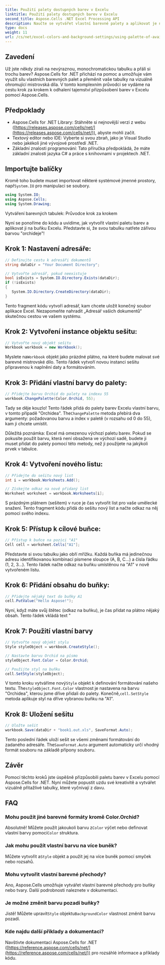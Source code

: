 ```yaml
---
title: Použití palety dostupných barev v Excelu
linktitle: Použití palety dostupných barev v Excelu
second_title: Aspose.Cells .NET Excel Processing API
description: Naučte se vytvářet vlastní barevné palety a aplikovat je na vaše excelové tabulky pomocí Aspose.Cells for .NET. Vylepšete vizuální přitažlivost svých dat pomocí živých barev a možností formátování.
type: docs
weight: 11
url: /cs/net/excel-colors-and-background-settings/using-palette-of-available-colors/
---
```

## Zavedení
Už jste někdy zírali na nevýraznou, monochromatickou tabulku a přáli si trochu barev? Aspose.Cells for .NET přichází na pomoc a umožňuje vám využít sílu vlastních barevných palet a přeměnit vaše tabulky na vizuálně ohromující mistrovská díla. V tomto komplexním průvodci se vydáme na cestu krok za krokem k odhalení tajemství přizpůsobení barev v Excelu pomocí Aspose.Cells. 

## Předpoklady

- Aspose.Cells for .NET Library: Stáhněte si nejnovější verzi z webu ([https://releases.aspose.com/cells/net/](https://releases.aspose.com/cells/net/)), abyste mohli začít. 
- Textový editor nebo IDE: Vyberte si svou zbraň, jako je Visual Studio nebo jakékoli jiné vývojové prostředí .NET. 
- Základní znalosti programování: Tato příručka předpokládá, že máte základní znalosti jazyka C# a práce s knihovnami v projektech .NET.

## Importujte balíčky

 Kromě toho budete muset importovat některé systémové jmenné prostory, např`System.IO` pro manipulaci se soubory. 

```csharp
using System.IO;
using Aspose.Cells;
using System.Drawing;
```

Vytváření barevných tabulek: Průvodce krok za krokem

Nyní se ponoříme do kódu a uvidíme, jak vytvořit vlastní paletu barev a aplikovat ji na buňku Excelu. Představte si, že svou tabulku natřete zářivou barvou "orchideje"!

## Krok 1: Nastavení adresáře:

```csharp
// Definujte cestu k adresáři dokumentů
string dataDir = "Your Document Directory";

// Vytvořte adresář, pokud neexistuje
bool isExists = System.IO.Directory.Exists(dataDir);
if (!isExists)
{
   System.IO.Directory.CreateDirectory(dataDir);
}
```

Tento fragment kódu vytvoří adresář, kam chcete uložit konečný soubor aplikace Excel. Nezapomeňte nahradit „Adresář vašich dokumentů“ skutečnou cestou ve vašem systému.

## Krok 2: Vytvoření instance objektu sešitu:

```csharp
// Vytvořte nový objekt sešitu
Workbook workbook = new Workbook();
```

 Myslete na`Workbook` objekt jako prázdné plátno, na které budete malovat své barevné mistrovské dílo. Tento řádek vytvoří novou instanci sešitu připravenou k naplnění daty a formátováním.

## Krok 3: Přidání vlastní barvy do palety:

```csharp
// Přidejte barvu Orchid do palety na indexu 55
workbook.ChangePalette(Color.Orchid, 55);
```

Tady se děje kouzlo! Tento řádek přidá do palety barev Excelu vlastní barvu, v tomto případě "Orchidea". The`ChangePalette` metoda přebírá dva argumenty: požadovanou barvu a index v paletě (v rozsahu od 0 do 55), kam ji chcete umístit. 

Důležitá poznámka: Excel má omezenou výchozí paletu barev. Pokud se pokusíte použít barvu, která není obsažena ve výchozí sadě, budete ji muset přidat do palety pomocí této metody, než ji použijete na jakýkoli prvek v tabulce.

## Krok 4: Vytvoření nového listu:

```csharp
// Přidejte do sešitu nový list
int i = workbook.Worksheets.Add();

// Získejte odkaz na nově přidaný list
Worksheet worksheet = workbook.Worksheets[i];
```

S prázdným plátnem (sešitem) v ruce je čas vytvořit list pro vaše umělecké snažení. Tento fragment kódu přidá do sešitu nový list a načte odkaz na něj pomocí svého indexu.

## Krok 5: Přístup k cílové buňce:

```csharp
// Přístup k buňce na pozici "A1"
Cell cell = worksheet.Cells["A1"];
```

Představte si svou tabulku jako obří mřížku. Každá buňka má jedinečnou adresu identifikovanou kombinací písmene sloupce (A, B, C...) a čísla řádku (1, 2, 3...). Tento řádek načte odkaz na buňku umístěnou na "A1" v nově vytvořeném listu.

## Krok 6: Přidání obsahu do buňky:

```csharp
// Přidejte nějaký text do buňky A1
cell.PutValue("Hello Aspose!");
```

Nyní, když máte svůj štětec (odkaz na buňku), je čas přidat na plátno nějaký obsah. Tento řádek vkládá text "

## Krok 7: Použití vlastní barvy

```csharp
// Vytvořte nový objekt stylu
Style styleObject = workbook.CreateStyle();

// Nastavte barvu Orchid na písmo
styleObject.Font.Color = Color.Orchid;

// Použijte styl na buňku
cell.SetStyle(styleObject);
```

 V tomto kroku vytváříme nový`Style` objekt k definování formátování našeho textu. The`styleObject.Font.Color` vlastnost je nastavena na barvu "Orchidea", kterou jsme dříve přidali do palety. Konečně,`cell.SetStyle` metoda aplikuje styl na dříve vybranou buňku na "A1".

## Krok 8: Uložení sešitu

```csharp
// Uložte sešit
workbook.Save(dataDir + "book1.out.xls", SaveFormat.Auto);
```

Tento poslední řádek uloží sešit se všemi změnami formátování do zadaného adresáře. The`SaveFormat.Auto` argument automaticky určí vhodný formát souboru na základě přípony souboru.

## Závěr

Pomocí těchto kroků jste úspěšně přizpůsobili paletu barev v Excelu pomocí Aspose.Cells for .NET. Nyní můžete popustit uzdu své kreativitě a vytvářet vizuálně přitažlivé tabulky, které vyčnívají z davu. 

## FAQ

### Mohu použít jiné barevné formáty kromě Color.Orchid?
 Absolutně! Můžete použít jakoukoli barvu z`Color` výčet nebo definovat vlastní barvy pomocí`Color` struktura.

### Jak mohu použít vlastní barvu na více buněk?
 Můžete vytvořit a`Style` objekt a použít jej na více buněk pomocí smyček nebo rozsahů.

### Mohu vytvořit vlastní barevné přechody?
Ano, Aspose.Cells umožňuje vytvářet vlastní barevné přechody pro buňky nebo tvary. Další podrobnosti naleznete v dokumentaci.

### Je možné změnit barvu pozadí buňky?
Jistě! Můžete upravit`Style` objektu`BackgroundColor` vlastnost změnit barvu pozadí.

### Kde najdu další příklady a dokumentaci?
Navštivte dokumentaci Aspose.Cells for .NET ([https://reference.aspose.com/cells/net/](https://reference.aspose.com/cells/net/)) pro rozsáhlé informace a příklady kódu.